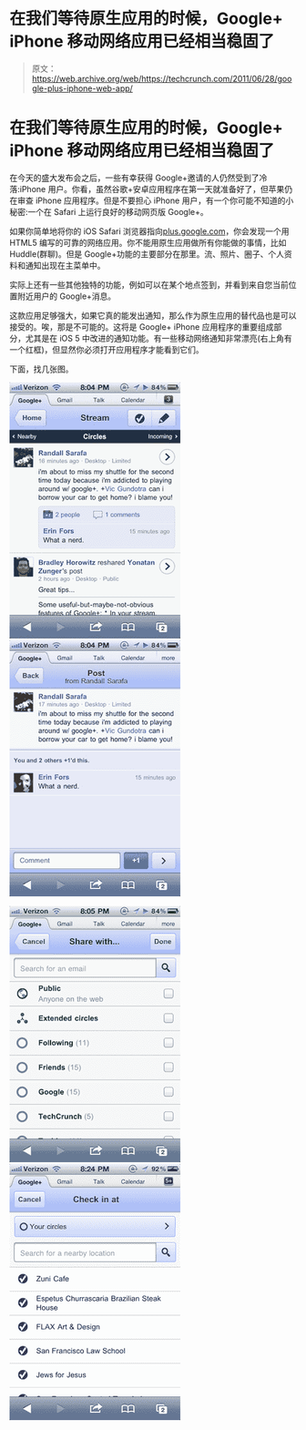 # 在我们等待原生应用的时候，Google+ iPhone 移动网络应用已经相当稳固了

> 原文：<https://web.archive.org/web/https://techcrunch.com/2011/06/28/google-plus-iphone-web-app/>

# 在我们等待原生应用的时候，Google+ iPhone 移动网络应用已经相当稳固了

在今天的盛大发布会之后，一些有幸获得 Google+邀请的人仍然受到了冷落:iPhone 用户。你看，虽然谷歌+安卓应用程序在第一天就准备好了，但苹果仍在审查 iPhone 应用程序。但是不要担心 iPhone 用户，有一个你可能不知道的小秘密:一个在 Safari 上运行良好的移动网页版 Google+。

如果你简单地将你的 iOS Safari 浏览器指向[plus.google.com](https://web.archive.org/web/20230407065501/http://plus.google.com/)，你会发现一个用 HTML5 编写的可靠的网络应用。你不能用原生应用做所有你能做的事情，比如 Huddle(群聊)。但是 Google+功能的主要部分在那里。流、照片、圈子、个人资料和通知出现在主菜单中。

实际上还有一些其他独特的功能，例如可以在某个地点签到，并看到来自您当前位置附近用户的 Google+消息。

这款应用足够强大，如果它真的能发出通知，那么作为原生应用的替代品也是可以接受的。唉，那是不可能的。这将是 Google+ iPhone 应用程序的重要组成部分，尤其是在 iOS 5 中改进的通知功能。有一些移动网络通知非常漂亮(右上角有一个红框)，但显然你必须打开应用程序才能看到它们。

下面，找几张图。

![](img/9a54fc23bf72d9ca11cd21a34d25e897.png "1") ![](img/fe1e11ca9896e685052c86c3c76603c1.png "2")

![](img/1b5b2d9e1f4c38c221c8c1693648c84f.png "3") ![](img/e0420dd2ca1bb771b360c7487870a664.png "4")
